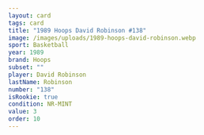 ```yaml
---
layout: card
tags: card
title: "1989 Hoops David Robinson #138"
image: /images/uploads/1989-hoops-david-robinson.webp
sport: Basketball
year: 1989
brand: Hoops
subset: ""
player: David Robinson
lastName: Robinson
number: "138"
isRookie: true
condition: NR-MINT
value: 3
order: 10
---
```

